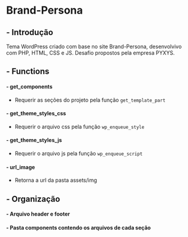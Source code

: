 # Brand-Persona

## - Introdução 

Tema WordPress criado com base no site Brand-Persona, desenvolvivo com PHP, HTML, CSS e JS. 
Desafio propostos pela empresa PYXYS.

## - Functions

#### - get_components
  - Requerir as seções do projeto pela função `get_template_part`

#### - get_theme_styles_css
  - Requerir o arquivo css pela função `wp_enqueue_style`

#### - get_theme_styles_js
  - Requerir o arquivo js pela função `wp_enqueue_script`

#### - url_image
  - Retorna a url da pasta assets/img


## - Organização

#### - Arquivo header e footer
#### - Pasta components contendo os arquivos de cada seção
